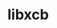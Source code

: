 ---
title: "libxcb"
layout: cache
categories: [package, develop-2024-01-14]
meta: {"versions": ["1.16"], "compilers": ["gcc@=11.1.0", "gcc@=11.3.0", "gcc@=11.4.0", "gcc@=7.3.1", "gcc@=9.4.0"], "oss": ["amzn2", "ubuntu20.04", "ubuntu22.04"], "platforms": ["linux"], "targets": ["aarch64", "neoverse_n1", "neoverse_v1", "ppc64le", "x86_64_v3"], "stacks": ["aws-isc", "aws-isc-aarch64", "data-vis-sdk", "e4s", "e4s-neoverse_v1", "e4s-power", "e4s-rocm-external", "ml-linux-x86_64-rocm", "root"], "num_specs": 10, "num_specs_by_stack": {"aws-isc-aarch64": 2, "root": 10, "aws-isc": 1, "e4s-neoverse_v1": 1, "e4s-power": 1, "data-vis-sdk": 2, "e4s-rocm-external": 1, "e4s": 2, "ml-linux-x86_64-rocm": 1}}
spec_details: [{"hash": "ocdhqlutlhowaxf3c3yzq67hayzfcpjc", "compiler": "gcc@=7.3.1", "versions": ["1.16"], "os": "amzn2", "platform": "linux", "target": "aarch64", "variants": ["build_system=autotools"], "stacks": ["aws-isc-aarch64", "root"], "size": "-", "tarball": "https://binaries.spack.io/releases/develop-2024-01-14/build_cache/linux-amzn2-aarch64/gcc-7.3.1/libxcb-1.16/linux-amzn2-aarch64-gcc-7.3.1-libxcb-1.16-ocdhqlutlhowaxf3c3yzq67hayzfcpjc.spack"}, {"hash": "27mcu2sd7zq57qfzgvjj6cvm7vp3o2ze", "compiler": "gcc@=7.3.1", "versions": ["1.16"], "os": "amzn2", "platform": "linux", "target": "neoverse_n1", "variants": ["build_system=autotools"], "stacks": ["aws-isc-aarch64", "root"], "size": "-", "tarball": "https://binaries.spack.io/releases/develop-2024-01-14/build_cache/linux-amzn2-neoverse_n1/gcc-7.3.1/libxcb-1.16/linux-amzn2-neoverse_n1-gcc-7.3.1-libxcb-1.16-27mcu2sd7zq57qfzgvjj6cvm7vp3o2ze.spack"}, {"hash": "cyjhcw6fyfylfkfndu3hhquq3fu275tv", "compiler": "gcc@=7.3.1", "versions": ["1.16"], "os": "amzn2", "platform": "linux", "target": "x86_64_v3", "variants": ["build_system=autotools"], "stacks": ["aws-isc", "root"], "size": "-", "tarball": "https://binaries.spack.io/releases/develop-2024-01-14/build_cache/linux-amzn2-x86_64_v3/gcc-7.3.1/libxcb-1.16/linux-amzn2-x86_64_v3-gcc-7.3.1-libxcb-1.16-cyjhcw6fyfylfkfndu3hhquq3fu275tv.spack"}, {"hash": "augr7nqgfovybgs3lkqroqvz2yco4igt", "compiler": "gcc@=11.4.0", "versions": ["1.16"], "os": "ubuntu20.04", "platform": "linux", "target": "neoverse_v1", "variants": ["build_system=autotools"], "stacks": ["e4s-neoverse_v1", "root"], "size": "-", "tarball": "https://binaries.spack.io/releases/develop-2024-01-14/build_cache/linux-ubuntu20.04-neoverse_v1/gcc-11.4.0/libxcb-1.16/linux-ubuntu20.04-neoverse_v1-gcc-11.4.0-libxcb-1.16-augr7nqgfovybgs3lkqroqvz2yco4igt.spack"}, {"hash": "3ywohrxsmgdma3ybti4jlf5aaswvospb", "compiler": "gcc@=9.4.0", "versions": ["1.16"], "os": "ubuntu20.04", "platform": "linux", "target": "ppc64le", "variants": ["build_system=autotools"], "stacks": ["root", "e4s-power"], "size": "-", "tarball": "https://binaries.spack.io/releases/develop-2024-01-14/build_cache/linux-ubuntu20.04-ppc64le/gcc-9.4.0/libxcb-1.16/linux-ubuntu20.04-ppc64le-gcc-9.4.0-libxcb-1.16-3ywohrxsmgdma3ybti4jlf5aaswvospb.spack"}, {"hash": "csbkizhudrr5l7wievii2wzen3m3u5vk", "compiler": "gcc@=11.1.0", "versions": ["1.16"], "os": "ubuntu20.04", "platform": "linux", "target": "x86_64_v3", "variants": ["build_system=autotools"], "stacks": ["data-vis-sdk", "root"], "size": "-", "tarball": "https://binaries.spack.io/releases/develop-2024-01-14/build_cache/linux-ubuntu20.04-x86_64_v3/gcc-11.1.0/libxcb-1.16/linux-ubuntu20.04-x86_64_v3-gcc-11.1.0-libxcb-1.16-csbkizhudrr5l7wievii2wzen3m3u5vk.spack"}, {"hash": "kyd7zo2vkmpuj6a6h664khwevpojeqis", "compiler": "gcc@=11.1.0", "versions": ["1.16"], "os": "ubuntu20.04", "platform": "linux", "target": "x86_64_v3", "variants": ["build_system=autotools"], "stacks": ["data-vis-sdk", "root"], "size": "-", "tarball": "https://binaries.spack.io/releases/develop-2024-01-14/build_cache/linux-ubuntu20.04-x86_64_v3/gcc-11.1.0/libxcb-1.16/linux-ubuntu20.04-x86_64_v3-gcc-11.1.0-libxcb-1.16-kyd7zo2vkmpuj6a6h664khwevpojeqis.spack"}, {"hash": "dpuxkpcnpsy5kdxbil4jxpsdhqwolvhe", "compiler": "gcc@=11.4.0", "versions": ["1.16"], "os": "ubuntu20.04", "platform": "linux", "target": "x86_64_v3", "variants": ["build_system=autotools"], "stacks": ["e4s-rocm-external", "root", "e4s"], "size": "-", "tarball": "https://binaries.spack.io/releases/develop-2024-01-14/build_cache/linux-ubuntu20.04-x86_64_v3/gcc-11.4.0/libxcb-1.16/linux-ubuntu20.04-x86_64_v3-gcc-11.4.0-libxcb-1.16-dpuxkpcnpsy5kdxbil4jxpsdhqwolvhe.spack"}, {"hash": "z47e3d35ckyxxaagdkya6f5fkw76d5bp", "compiler": "gcc@=11.4.0", "versions": ["1.16"], "os": "ubuntu20.04", "platform": "linux", "target": "x86_64_v3", "variants": ["build_system=autotools"], "stacks": ["root", "e4s"], "size": "-", "tarball": "https://binaries.spack.io/releases/develop-2024-01-14/build_cache/linux-ubuntu20.04-x86_64_v3/gcc-11.4.0/libxcb-1.16/linux-ubuntu20.04-x86_64_v3-gcc-11.4.0-libxcb-1.16-z47e3d35ckyxxaagdkya6f5fkw76d5bp.spack"}, {"hash": "g65do2jo2g22wyt3424fovijn54ilknk", "compiler": "gcc@=11.3.0", "versions": ["1.16"], "os": "ubuntu22.04", "platform": "linux", "target": "x86_64_v3", "variants": ["build_system=autotools"], "stacks": ["root", "ml-linux-x86_64-rocm"], "size": "-", "tarball": "https://binaries.spack.io/releases/develop-2024-01-14/build_cache/linux-ubuntu22.04-x86_64_v3/gcc-11.3.0/libxcb-1.16/linux-ubuntu22.04-x86_64_v3-gcc-11.3.0-libxcb-1.16-g65do2jo2g22wyt3424fovijn54ilknk.spack"}]
---